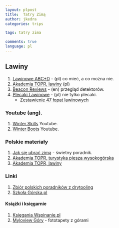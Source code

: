 ```yaml
---
layout: plpost
title:  Tatry Zimą
author: jkedra
categories: trips

tags: tatry zima

comments: true
language: pl
---
```


## Lawiny

1. [Lawinowe ABC+D][abcd] - (pl) co mieć, a co można nie.
2. [Akademia TOPR, lawiny][5] (pl)
3. [Beacon Reviews](https://beaconreviews.com) - (en) przegląd detektorów.
4. [Plecaki Lawinowe](https://plecakilawinowe.pl) - (pl) nie tylko plecaki.
    * [Zestawienie 47 łopat lawinowych](https://plecakilawinowe.pl/zestawienie-44-modeli-lopat-lawinowych-waga-rozkladany-trzonek/)

### Youtube (ang).

1. [Winter Skills][skills] Youtube.
2. [Winter Boots][boots] Youtube.

### Polskie materiały

1. [Jak się ubrać zimą][1] - świetny poradnik.
2. [Akademia TOPR, turystyka piesza wysokogórska][4]
3. [Akademia TOPR, lawiny][5]

### Linki
1. [Zbiór polskich poradników z drytooling][2]
2. [Szkoła Górska.pl][3]

#### Książki i księgarnie

1. [Księgania Wspinanie.pl](https://ksiegarnia.wspinanie.pl)
2. [Myloview Góry][6] - fototapety z górami

[abcd]: https://wertykalnie.wordpress.com/2019/01/30/lawinowe-abc-d-czego-nie-kupowac/
[skills]: https://www.youtube.com/playlist?list=PLrqtph4KNo5eR4rEAD698DJPL2kXoBGa0
[boots]: https://www.youtube.com/watch?v=ulhbiKyn6vc
[1]: http://drytooling.com.pl/serwis/art/patenty/7259-jak-ubrac-sie-zima-w-gory-na-trekking-wspinanie-skitury
[2]: http://drytooling.com.pl/serwis/art/artykuly/6924-zbior-poradnikow-wspinaczkowych
[3]: http://www.szkola-gorska.pl/index.php/zima
[4]: https://vimeo.com/131622160
[5]: https://vimeo.com/38022554
[6]: https://myloview.pl/fototapety/wg-kategorii/krajobrazy/gory/
